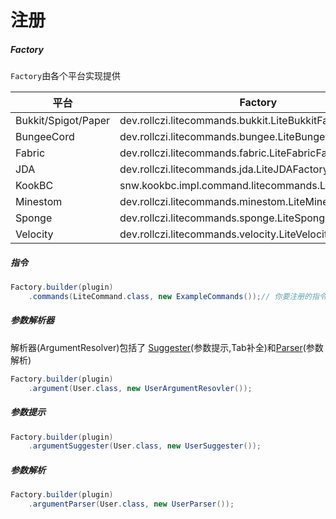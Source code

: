 # 注册

##### Factory

`Factory`由各个平台实现提供

| 平台                  | Factory                                               |
|---------------------|-------------------------------------------------------|
| Bukkit/Spigot/Paper | dev.rollczi.litecommands.bukkit.LiteBukkitFactory     |
| BungeeCord          | dev.rollczi.litecommands.bungee.LiteBungeeFactory     |
| Fabric              | dev.rollczi.litecommands.fabric.LiteFabricFactory     |
| JDA                 | dev.rollczi.litecommands.jda.LiteJDAFactory           |
| KookBC              | snw.kookbc.impl.command.litecommands.LiteKookFactory  |
| Minestom            | dev.rollczi.litecommands.minestom.LiteMinestomFactory |
| Sponge              | dev.rollczi.litecommands.sponge.LiteSpongeFactory     |
| Velocity            | dev.rollczi.litecommands.velocity.LiteVelocityFactory |

##### 指令

```java
Factory.builder(plugin)
    .commands(LiteCommand.class, new ExampleCommands());// 你要注册的指令，可以传class或者对象，如果传class请注意查看 TODO
```

##### 参数解析器

解析器(ArgumentResolver)包括了 [Suggester](#参数提示)(参数提示,Tab补全)和[Parser](#参数解析)(参数解析)

```java
Factory.builder(plugin)
    .argument(User.class, new UserArgumentResovler());
```

##### 参数提示

```java
Factory.builder(plugin)
    .argumentSuggester(User.class, new UserSuggester());
```

##### 参数解析

```java
Factory.builder(plugin)
    .argumentParser(User.class, new UserParser());
```

